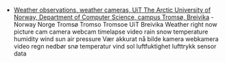 - [Weather observations, weather cameras, UiT The Arctic University of Norway, Department of Computer Science, campus Tromsø, Breivika](https://weather.cs.uit.no/) - Norway Norge Tromsø Tromso Tromsoe UiT Breivika Weather right now picture cam camera webcam timelapse video rain snow temperature humidity wind sun air pressure Vær akkurat nå bilde kamera webkamera video regn nedbør snø temperatur vind sol luftfuktighet lufttrykk sensor data